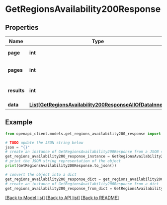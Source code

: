 # GetRegionsAvailability200Response


## Properties

Name | Type | Description | Notes
------------ | ------------- | ------------- | -------------
**page** | **int** | The current [page](https://techdocs.akamai.com/linode-api/reference/pagination). | [optional] [readonly] 
**pages** | **int** | The total number of [pages](https://techdocs.akamai.com/linode-api/reference/pagination). | [optional] [readonly] 
**results** | **int** | The total number of results. | [optional] [readonly] 
**data** | [**List[GetRegionsAvailability200ResponseAllOfDataInner]**](GetRegionsAvailability200ResponseAllOfDataInner.md) |  | [optional] 

## Example

```python
from openapi_client.models.get_regions_availability200_response import GetRegionsAvailability200Response

# TODO update the JSON string below
json = "{}"
# create an instance of GetRegionsAvailability200Response from a JSON string
get_regions_availability200_response_instance = GetRegionsAvailability200Response.from_json(json)
# print the JSON string representation of the object
print(GetRegionsAvailability200Response.to_json())

# convert the object into a dict
get_regions_availability200_response_dict = get_regions_availability200_response_instance.to_dict()
# create an instance of GetRegionsAvailability200Response from a dict
get_regions_availability200_response_from_dict = GetRegionsAvailability200Response.from_dict(get_regions_availability200_response_dict)
```
[[Back to Model list]](../README.md#documentation-for-models) [[Back to API list]](../README.md#documentation-for-api-endpoints) [[Back to README]](../README.md)


